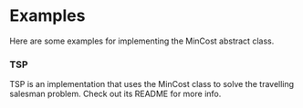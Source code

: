 # Examples
Here are some examples for implementing the MinCost abstract class.

### TSP
TSP is an implementation that uses the MinCost class to solve the travelling salesman problem. Check out its README for more info.

